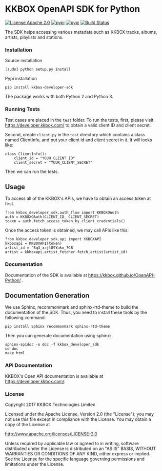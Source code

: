 # KKBOX OpenAPI SDK for Python

[![License Apache 2.0](https://img.shields.io/badge/license-Apache-green.svg?style=flat)](https://raw.githubusercontent.com/KKBOX/OpenAPI-Python/master/LICENSE.txt)
[![pypi](https://img.shields.io/pypi/v/kkbox-developer-sdk/.svg)](https://pypi.python.org/pypi/kkbox-developer-sdk/)
[![pypi](https://img.shields.io/pypi/dm/kkbox-developer-sdk/.svg)](https://pypi.python.org/pypi/kkbox-developer-sdk/)
[![Build Status](https://travis-ci.org/chairco/OpenAPI-Python.svg?branch=master)](https://travis-ci.org/chairco/OpenAPI-Python)


The SDK helps accessing various metadata such as KKBOX tracks, albums, artists, playlists and stations.

### Installation

Source installation

    [sudo] python setup.py install

Pypi installation

    pip install kkbox-developer-sdk

The package works with both Python 2 and Python 3.

### Running Tests

Test cases are placed in the `test` folder. To run the tests, first, please visit https://developer.kkbox.com/ to obtain a valid client ID and client secret.

Second, create `client.py` in the `test` directory which contains a class named ClientInfo, and put your client id and client secret in it. It will looks like:

    class ClientInfo():
	    client_id = "YOUR_CLIENT_ID"
	    client_secret = "YOUR_CLIENT_SECRET"

Then we can run the tests.

## Usage

To access all of the KKBOX's APIs, we have to obtain an access token at first.

	from kkbox_developer_sdk.auth_flow import KKBOXOAuth
	auth = KKBOXOAuth(CLIENT_ID, CLIENT_SECRET)
	token = auth.fetch_access_token_by_client_credentials()

Once the access token is obtained, we may call APIs like this:

	from kkbox_developer_sdk.api import KKBOXAPI
	kkboxapi = KKBOXAPI(token)
	artist_id = '8q3_xzjl89Yakn_7GB'
	artist = kkboxapi.artist_fetcher.fetch_artist(artist_id)

### Documentation

Documentation of the SDK is available at https://kkbox.github.io/OpenAPI-Python/ .

## Documentation Generation

We use Sphinx, recommonmark and sphinx-rtd-theme to build the documentation of the SDK. Thus, you need to install these tools by the following command.

	pip install Sphinx recommonmark sphinx-rtd-theme

Then you can generate documentation using sphinx:

	sphinx-apidoc -o doc -f kkbox_developer_sdk
	cd doc
	make html

### API Documentation

KKBOX's Open API documentation is available at https://developer.kkbox.com/.

### License

Copyright 2017 KKBOX Technologies Limited

Licensed under the Apache License, Version 2.0 (the "License");
you may not use this file except in compliance with the License.
You may obtain a copy of the License at

http://www.apache.org/licenses/LICENSE-2.0

Unless required by applicable law or agreed to in writing, software
distributed under the License is distributed on an "AS IS" BASIS,
WITHOUT WARRANTIES OR CONDITIONS OF ANY KIND, either express or implied.
See the License for the specific language governing permissions and
limitations under the License.

